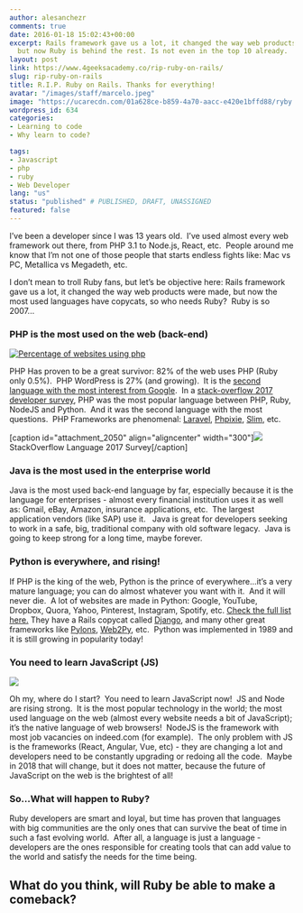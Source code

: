 ```yaml
---
author: alesanchezr
comments: true
date: 2016-01-18 15:02:43+00:00
excerpt: Rails framework gave us a lot, it changed the way web products were made,
  but now Ruby is behind the rest. Is not even in the top 10 already.
layout: post
link: https://www.4geeksacademy.co/rip-ruby-on-rails/
slug: rip-ruby-on-rails
title: R.I.P. Ruby on Rails. Thanks for everything!
avatar: "/images/staff/marcelo.jpeg"
image: "https://ucarecdn.com/01a628ce-b859-4a70-aacc-e420e1bffd88/ryby.png"
wordpress_id: 634
categories:
- Learning to code
- Why learn to code?

tags:
- Javascript
- php
- ruby
- Web Developer
lang: "us"
status: "published" # PUBLISHED, DRAFT, UNASSIGNED
featured: false
---
```


I’ve been a developer since I was 13 years old.  I’ve used almost every web framework out there, from PHP 3.1 to Node.js, React, etc.  People around me know that I’m not one of those people that starts endless fights like: Mac vs PC, Metallica vs Megadeth, etc.

I don’t mean to troll Ruby fans, but let’s be objective here: Rails framework gave us a lot, it changed the way web products were made, but now the most used languages have copycats, so who needs Ruby?  Ruby is so 2007...


### **PHP is the most used on the web (back-end)**


[![Percentage of websites using php](https://4geeksacademy.co/wp-content/uploads/2016/01/Screen-Shot-2016-01-10-at-7.37.48-PM-1.png)](https://4geeksacademy.co/wp-content/uploads/2016/01/Screen-Shot-2016-01-10-at-7.37.48-PM-1.png)

PHP Has proven to be a great survivor: 82% of the web uses PHP (Ruby only 0.5%).  PHP WordPress is 27% (and growing).  It is the [second language with the most interest from Google](https://www.google.ca/trends/explore#q=%2Fm%2F060kv%2C%20%2Fm%2F0bbxf89%2C%20%2Fm%2F07sbkfb%2C%20%2Fm%2F06ff5&date=today%2012-m&cmpt=q&tz=Etc%2FGMT%2B5).  In a [stack-overflow 2017 developer survey](https://insights.stackoverflow.com/survey/2017#technologies-and-occupations), PHP was the most popular language between PHP, Ruby, NodeJS and Python.  And it was the second language with the most questions.  PHP Frameworks are phenomenal: [Laravel](https://laravel.com/), [Phpixie](https://phpixie.com/), [Slim](https://www.slimframework.com/), etc.

[caption id="attachment_2050" align="aligncenter" width="300"]![](https://4geeksacademy.co/wp-content/uploads/2016/01/Screen-Shot-2017-07-10-at-11.34.01-PM-300x173.png) StackOverflow Language 2017 Survey[/caption]


### **Java is the most used in the enterprise world**


Java is the most used back-end language by far, especially because it is the language for enterprises - almost every financial institution uses it as well as: Gmail, eBay, Amazon, insurance applications, etc.  The largest application vendors (like SAP) use it.   Java is great for developers seeking to work in a safe, big, traditional company with old software legacy.  Java is going to keep strong for a long time, maybe forever.


### **Python is everywhere, and rising!**


If PHP is the king of the web, Python is the prince of everywhere…it’s a very mature language; you can do almost whatever you want with it.  And it will never die.  A lot of websites are made in Python: Google, YouTube, Dropbox, Quora, Yahoo, Pinterest, Instagram, Spotify, etc. [Check the full list here.](https://www.shoop.io/en/blog/25-of-the-most-popular-python-and-django-websites/) They have a Rails copycat called [Django](https://www.djangoproject.com/), and many other great frameworks like [Pylons](http://www.pylonsproject.org/), [Web2Py](http://www.web2py.com/), etc.  Python was implemented in 1989 and it is still growing in popularity today!


### You need to learn JavaScript (JS)


[![](https://4geeksacademy.co/wp-content/uploads/2016/01/Screen-Shot-2017-07-10-at-11.54.31-PM-1024x492.png)](https://trends.google.com/trends/explore?date=all&q=Ruby%20on%20Rails,Node%20js)

Oh my, where do I start?  You need to learn JavaScript now!  JS and Node are rising strong.  It is the most popular technology in the world; the most used language on the web (almost every website needs a bit of JavaScript); it’s the native language of web browsers!  NodeJS is the framework with most job vacancies on indeed.com (for example).  The only problem with JS is the frameworks (React, Angular, Vue, etc) - they are changing a lot and developers need to be constantly upgrading or redoing all the code.  Maybe in 2018 that will change, but it does not matter, because the future of JavaScript on the web is the brightest of all!




### 




### So...What will happen to Ruby?


Ruby developers are smart and loyal, but time has proven that languages with big communities are the only ones that can survive the beat of time in such a fast evolving world.  After all, a language is just a language - developers are the ones responsible for creating tools that can add value to the world and satisfy the needs for the time being.


## What do you think, will Ruby be able to make a comeback?
